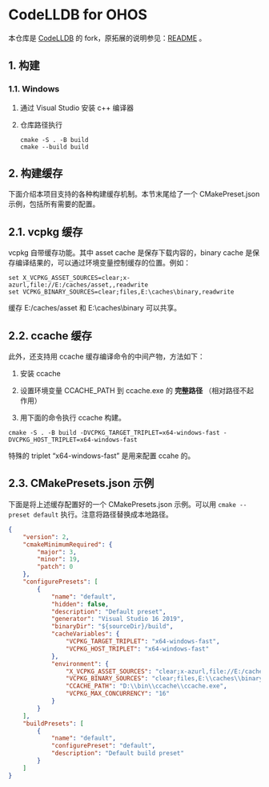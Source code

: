 ﻿# CodeLLDB for OHOS

本仓库是 [CodeLLDB](https://github.com/vadimcn/codelldb.git) 的 fork，原拓展的说明参见：[README](README_CODELLDB.md) 。

## 1. 构建

### 1.1. Windows

1. 通过 Visual Studio 安装 c++ 编译器

1. 仓库路径执行

    ```
    cmake -S . -B build
    cmake --build build
    ```

## 2. 构建缓存

下面介绍本项目支持的各种构建缓存机制。本节末尾给了一个 CMakePreset.json 示例，包括所有需要的配置。

## 2.1. vcpkg 缓存

vcpkg 自带缓存功能。其中 asset cache 是保存下载内容的，binary cache 是保存编译结果的，可以通过环境变量控制缓存的位置。例如：

```
set X_VCPKG_ASSET_SOURCES=clear;x-azurl,file://E:/caches/asset,,readwrite
set VCPKG_BINARY_SOURCES=clear;files,E:\caches\binary,readwrite
```

缓存 E:/caches/asset 和 E:\caches\binary 可以共享。

## 2.2. ccache 缓存

此外，还支持用 ccache 缓存编译命令的中间产物，方法如下：

1. 安装 ccache

2. 设置环境变量 CCACHE_PATH 到 ccache.exe 的 **完整路径** （相对路径不起作用）

3. 用下面的命令执行 ccache 构建。

```
cmake -S . -B build -DVCPKG_TARGET_TRIPLET=x64-windows-fast -DVCPKG_HOST_TRIPLET=x64-windows-fast
```

特殊的 triplet “x64-windows-fast” 是用来配置 ccahe 的。

## 2.3. CMakePresets.json 示例

下面是将上述缓存配置好的一个 CMakePresets.json 示例。可以用 `cmake --preset default` 执行。注意将路径替换成本地路径。

```json
{
    "version": 2,
    "cmakeMinimumRequired": {
        "major": 3,
        "minor": 19,
        "patch": 0
    },
    "configurePresets": [
        {
            "name": "default",
            "hidden": false,
            "description": "Default preset",
            "generator": "Visual Studio 16 2019",
            "binaryDir": "${sourceDir}/build",
            "cacheVariables": {
                "VCPKG_TARGET_TRIPLET": "x64-windows-fast",
                "VCPKG_HOST_TRIPLET": "x64-windows-fast"
            },
            "environment": {
                "X_VCPKG_ASSET_SOURCES": "clear;x-azurl,file://E:/caches/asset,,readwrite",
                "VCPKG_BINARY_SOURCES": "clear;files,E:\\caches\\binary,readwrite",
                "CCACHE_PATH": "D:\\bin\\ccache\\ccache.exe",
                "VCPKG_MAX_CONCURRENCY": "16"
            }
        }
    ],
    "buildPresets": [
        {
            "name": "default",
            "configurePreset": "default",
            "description": "Default build preset"
        }
    ]
}

```
